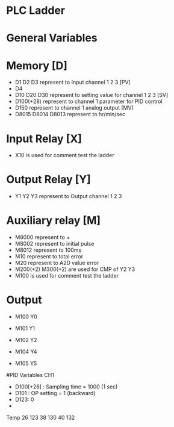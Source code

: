 # PLC Ladder

# General Variables
# Memory [D]
- D1 D2 D3 represent to Input channel 1 2 3 [PV]
- D4 
- D10 D20 D30 represent to setting value for channel 1 2 3 [SV]
- D100(+28) represent to channel 1 parameter for PID control
- D150 represent to channel 1 analog output [MV]
- D8015 D8014 D8013 represent to hr/min/sec
# Input Relay [X]
- X10 is used for comment test the ladder
# Output Relay [Y]
- Y1 Y2 Y3 represent to Output channel 1 2 3
# Auxiliary relay [M]
- M8000 represent to +
- M8002 represent to initial pulse
- M8012 represent to 100ms
- M10 represent to total error
- M20 represent to A2D value error
- M200(+2) M300(+2) are used for CMP of Y2 Y3 
- M100 is used for comment test the ladder
# Output
- M100 Y0
- M101 Y1
- M102 Y2

- M104 Y4
- M105 Y5



#PID Variables CH1
- D100[+28] : Sampling time = 1000 (1 sec)
- D101 : OP setting = 1 (backward)
- D123: 0
- 

Temp
26 123
38 130
40 132
